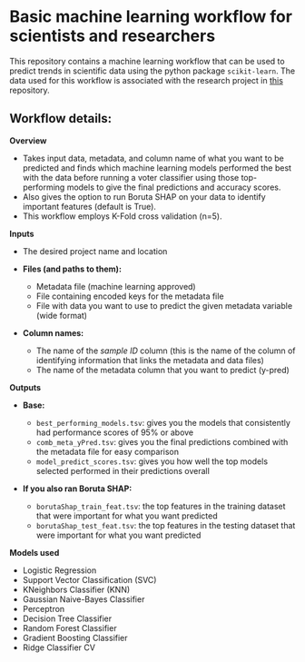 # Basic machine learning workflow for scientists and researchers

This repository contains a machine learning workflow that can be used to predict trends in scientific data using the python package `scikit-learn`. The data used for this workflow is associated with the research project in [this](https://github.com/madiapgar/diet_mouse_cdiff) repository. 

## Workflow details:

**Overview**
- Takes input data, metadata, and column name of what you want to be predicted and finds which machine learning models performed the best with the data before running a voter classifier using those top-performing models to give the final predictions and accuracy scores. 
- Also gives the option to run Boruta SHAP on your data to identify important features (default is True). 
- This workflow employs K-Fold cross validation (n=5).

**Inputs**

- The desired project name and location 

- **Files (and paths to them):**
    - Metadata file (machine learning approved)
    - File containing encoded keys for the metadata file
    - File with data you want to use to predict the given metadata variable (wide format)

- **Column names:**
    - The name of the *sample ID* column (this is the name of the column of identifying information that links the metadata and data files)
    - The name of the metadata column that you want to predict (y-pred)

**Outputs**

- **Base:**
    - `best_performing_models.tsv`: gives you the models that consistently had performance scores of 95% or above 
    - `comb_meta_yPred.tsv`: gives you the final predictions combined with the metadata file for easy comparison 
    - `model_predict_scores.tsv`: gives you how well the top models selected performed in their predictions overall

- **If you also ran Boruta SHAP:**
    - `borutaShap_train_feat.tsv`: the top features in the training dataset that were important for what you want predicted
    - `borutaShap_test_feat.tsv`: the top features in the testing  dataset that were important for what you want predicted

**Models used**

- Logistic Regression
- Support Vector Classification (SVC)
- KNeighbors Classifier (KNN)
- Gaussian Naive-Bayes Classifier 
- Perceptron
- Decision Tree Classifier
- Random Forest Classifier
- Gradient Boosting Classifier
- Ridge Classifier CV 





